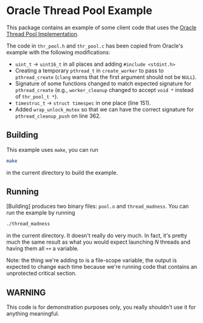 Oracle Thread Pool Example
==========================

This package contains an example of some client code that uses the [Oracle Thread
Pool Implementation].

The code in `thr_pool.h` and `thr_pool.c` has been copied from Oracle's example
with the following modifications:

* `uint_t` -> `uint16_t` in all places and adding `#include <stdint.h>`
* Creating a temporary `pthread_t` in `create_worker` to pass to
  `pthread_create` (`clang` warns that the first argument should not be `NULL`).
* Signature of some functions changed to match expected signature for
  `pthread_create` (e.g., `worker_cleanup` changed to accept `void *` instead of
  `thr_pool_t *`).
* `timestruc_t` -> `struct timespec` in one place (line 151).
* Added `wrap_unlock_mutex` so that we can have the correct signature for
  `pthread_cleanup_push` on line 362.

[Oracle Thread Pool Implementation]:
https://docs.oracle.com/cd/E19253-01/816-5137/ggedn/index.html

Building
--------

This example uses `make`, you can run

```bash
make
```

in the current directory to build the example.

Running
-------

[Building] produces two binary files: `pool.o` and `thread_madness`. You can run
the example by running

```bash
./thread_madness
```

in the current directory. It doesn't really do very much. In fact, it's pretty
much the same result as what you would expect launching $N$ threads and having
them all `++` a variable.

Note: the thing we're adding to is a file-scope variable, the output is expected
to change each time because we're running code that contains an unprotected
critical section.

WARNING
-------

This code is for demonstration purposes only, you really shouldn't use it for
anything meaningful.

